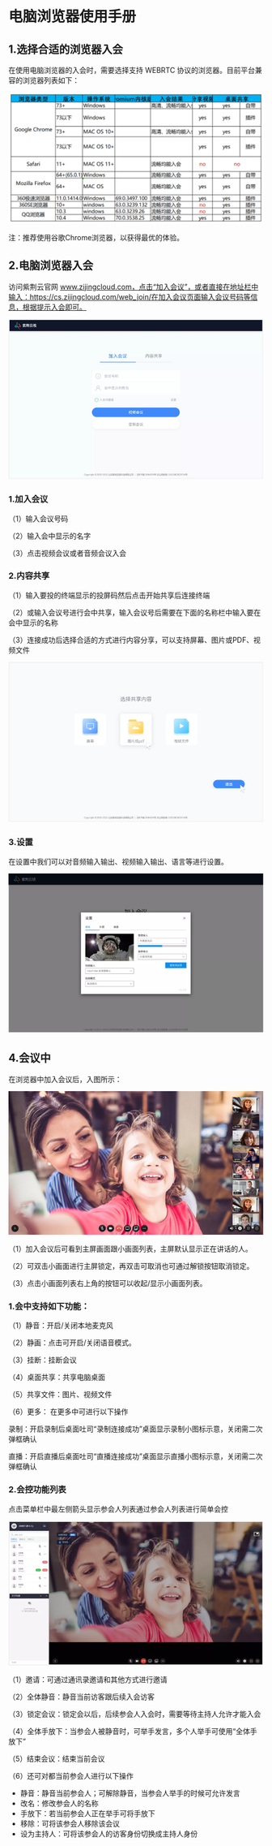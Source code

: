 # 电脑浏览器使用手册

## 1.选择合适的浏览器入会

在使用电脑浏览器的入会时，需要选择支持 WEBRTC 协议的浏览器。目前平台兼容的浏览器列表如下：

![image-20200215101018050](../../_image/App/image-20200215101018050.png)

注：推荐使用谷歌Chrome浏览器，以获得最优的体验。

## 2.电脑浏览器入会

访问紫荆云官网 www.zijingcloud.com，点击“加入会议”，或者直接在地址栏中输入：https://cs.zijingcloud.com/web_join/在加入会议页面输入会议号码等信息，根据提示入会即可。

![image-20200215102229782](../../_image/App/image-20200215102229782.png)

### 1.加入会议

（1）输入会议号码

（2）输入会中显示的名字

（3）点击视频会议或者音频会议入会

### 2.内容共享

（1）输入要投的终端显示的投屏码然后点击开始共享后连接终端

（2）或输入会议号进行会中共享，输入会议号后需要在下面的名称栏中输入要在会中显示的名称

（3）连接成功后选择合适的方式进行内容分享，可以支持屏幕、图片或PDF、视频文件

![image-20200215113435721](../../_image/App/image-20200215113435721.png)

### 3.设置

在设置中我们可以对音频输入输出、视频输入输出、语言等进行设置。

![image-20200215104450198](../../_image/App/image-20200215104450198.png)

## 4.会议中

在浏览器中加入会议后，入图所示：

![](../../_image/App/image-20200215112837442.png)

（1）加入会议后可看到主屏画面跟小画面列表，主屏默认显示正在讲话的人。

（2）可双击小画面进行主屏锁定，再双击可取消也可通过解锁按钮取消锁定。

（3）点击小画面列表右上角的按钮可以收起/显示小画面列表。

### 1.会中支持如下功能：

（1）静音：开启/关闭本地麦克风

（2）静画：点击可开启/关闭语音模式。

（3）挂断：挂断会议

（4）桌面共享：共享电脑桌面

（5）共享文件：图片、视频文件

（6）更多： 在更多中可进行以下操作

录制：开启录制后桌面吐司“录制连接成功”桌面显示录制小图标示意，关闭需二次弹框确认

直播：开启直播后桌面吐司“直播连接成功”桌面显示直播小图标示意，关闭需二次弹框确认

### 2.会控功能列表

点击菜单栏中最左侧箭头显示参会人列表通过参会人列表进行简单会控

![image-20200215112409247](../../_image/App/image-20200215112409247.png)

（1）邀请：可通过通讯录邀请和其他方式进行邀请

（2）全体静音：静音当前访客跟后续入会访客

（3）锁定会议：锁定会以后，后续参会人入会时，需要等待主持人允许才能入会

（4）全体手放下：当参会人被静音时，可举手发言，多个人举手可使用“全体手放下”

（5）结束会议：结束当前会议

（6）还可对都当前参会人进行以下操作

- 静音：静音当前参会人；可解除静音，当参会人举手的时候可允许发言
- 改名：修改参会人的名称
- 手放下：若当前参会人正在举手可将手放下
- 移除：可将该参会人移除该会议
- 设为主持人：可将该参会人的访客身份切换成主持人身份



